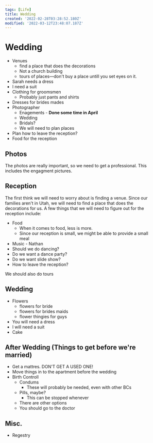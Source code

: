 ```yaml
---
tags: [Life]
title: Wedding
created: '2022-02-28T03:28:52.180Z'
modified: '2022-03-12T23:48:07.187Z'
---
```


# Wedding

* Venues
  * find a place that does the decorations
  * Not a church building
  * tours of places—don't buy a place untill you set eyes on it.
* Sarah needs a dress
* I need a suit
* Clothing for groomsmen
  * Probably just pants and shirts
* Dresses for brides mades
* Photographer
  * Enagements - **Done some time in April**
  * Wedding
  * Bridals?
  * We will need to plan places
* Plan how to leave the reception?
* Food for the reception


## Photos

The photos are really important, so we need to get a professional.  This includes the engagment pictures.  

## Reception

  The first think we will need to worry about is finding a venue.  Since our families aren't in Utah, we will need to find a place that does the decorations for us.  A few things that we will need to figure out for the reception include:
 
  * Food
    * When it comes to food, less is more.
    * Since our reception is small, we might be able to provide a small meal
  * Music - Nathan
  * Should we do dancing?
  * Do we want a dance party?
  * Do we want slide show?
  * How to leave the reception?

  We should also do tours 

## Wedding

  * Flowers
    * flowers for bride
    * flowers for brides maids
    * flower thingies for guys
  * You will need a dress
  * I will need a suit
  * Cake


## After Wedding (Things to get before we're married)

  * Get a mattres. DON'T GET A USED ONE!
  * Move things in to the apartment before the wedding
  * Birth Controll
    * Condums
      * These will probably be needed, even with other BCs
    * Pills, maybe?
      * This can be stopped whenever
    * There are other options
    * You should go to the doctor

## Misc.

* Regestry



